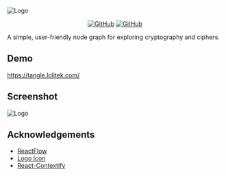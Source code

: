 
![Logo](https://i.ibb.co/tXSpHh4/Logo-Dark-Small.png)

<div align="center">
 
 <a href="">![GitHub](https://img.shields.io/github/license/anthonyqy/tangle)</a>
 <a href="">![GitHub](https://img.shields.io/website?up_message=online&url=https%3A%2F%2Ftangle.lolitek.com%2F)</a>
 
</div>

A simple, user-friendly node graph for exploring cryptography and ciphers.

## Demo

https://tangle.lolitek.com/

## Screenshot
![Logo](https://i.ibb.co/PTb4dB5/demo.png)

## Acknowledgements

 - [ReactFlow](https://reactflow.dev/)
 - [Logo Icon](https://www.flaticon.com/free-icons/tangle)
 - [React-Contextify](https://fkhadra.github.io/react-contexify/)


